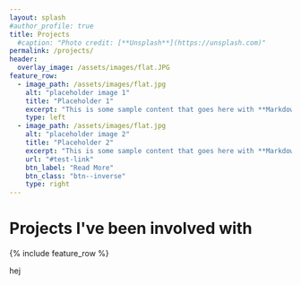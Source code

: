```yaml
---
layout: splash
#author_profile: true
title: Projects
  #caption: "Photo credit: [**Unsplash**](https://unsplash.com)"
permalink: /projects/
header:
  overlay_image: /assets/images/flat.JPG
feature_row:
  - image_path: /assets/images/flat.jpg
    alt: "placeholder image 1"
    title: "Placeholder 1"
    excerpt: "This is some sample content that goes here with **Markdown** formatting."
    type: left
  - image_path: /assets/images/flat.jpg
    alt: "placeholder image 2"
    title: "Placeholder 2"
    excerpt: "This is some sample content that goes here with **Markdown** formatting."
    url: "#test-link"
    btn_label: "Read More"
    btn_class: "btn--inverse"
    type: right
---
```

# Projects I've been involved with

{% include feature_row %}

hej
